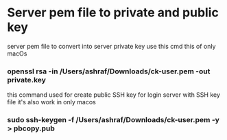 # Server pem file to private and public key 

server pem file to convert into server private key
use this cmd this of only macOs

### openssl rsa -in /Users/ashraf/Downloads/ck-user.pem -out private.key

this command used for create public SSH key for login server with SSH key file 
it's also work in only macos

### sudo ssh-keygen -f /Users/ashraf/Downloads/ck-user.pem -y > pbcopy.pub

